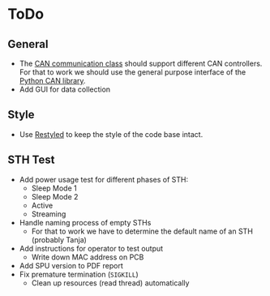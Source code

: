 # ToDo

## General

- The [CAN communication class](../CanFd.py) should support different CAN controllers. For that to work we should use the general purpose interface of the [Python CAN library](https://python-can.readthedocs.io/).
- Add GUI for data collection

## Style

- Use [Restyled](https://restyled.io) to keep the style of the code base intact.

## STH Test

- Add power usage test for different phases of STH:
  - Sleep Mode 1
  - Sleep Mode 2
  - Active
  - Streaming
- Handle naming process of empty STHs
  - For that to work we have to determine the default name of an STH (probably Tanja)
- Add instructions for operator to test output
  - Write down MAC address on PCB
- Add SPU version to PDF report
- Fix premature termination (`SIGKILL`)
  - Clean up resources (read thread) automatically
